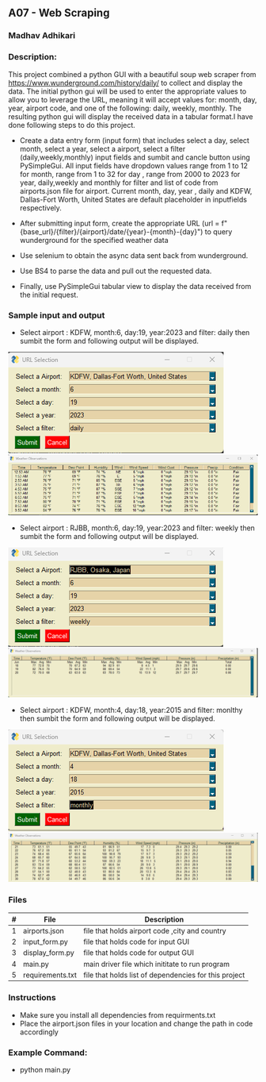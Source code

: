 
## A07 - Web Scraping
### Madhav Adhikari
### Description:
This project combined a python GUI with a beautiful soup web scraper from https://www.wunderground.com/history/daily/ to collect and  display the data. The initial python gui will be used to enter the appropriate values to allow you to leverage the URL, meaning it will accept values for: month, day, year, airport code, and one of the following: daily, weekly, monthly. The resulting python gui will display the received data in a tabular format.I have done following steps to do this project.

- Create a data entry form (input form) that includes select a day, select month, select a year, select a airport, select a filter (daily,weekly,monthly) input fields and sumbit and cancle button using PySimpleGui. All input fields have dropdown values 
range from 1 to 12 for  month, range from 1 to 32 for day , range from 2000 to 2023 for year, daily,weekly and monthly for filter and list of code from airports.json file for airport. Current month, day, year , daily and KDFW, Dallas-Fort Worth, United States are default placeholder in inputfields respectively.

- After submitting input form, create the appropriate URL (url = f"{base_url}/{filter}/{airport}/date/{year}-{month}-{day}") to query wunderground for the specified weather data 
- Use selenium to obtain the async data sent back from wunderground.
- Use BS4 to parse the data and pull out the requested data.
- Finally, use PySimpleGui tabular view to display the data received from the initial request.


### Sample input and output
-  Select airport : KDFW, month:6, day:19, year:2023 and filter: daily then sumbit the form and following output will be displayed.

![sample_input_1](sample_output_1.png)
![Sample_output_1](sample_output_2.png)

-  Select airport : RJBB, month:6, day:19, year:2023 and filter: weekly then sumbit the form and following output will be displayed.

![sample_input_2](sample_output_3.png)
![Sample_output_2](sample_output_4.png)

-  Select airport : KDFW, month:4, day:18, year:2015 and filter: monlthy then sumbit the form and following output will be displayed.

![sample_input_3](sample_output_5.png)
![Sample_output_3](sample_output_6.png)



### Files

|   #   | File            | Description                                        |
| :---: | --------------- | -------------------------------------------------- |
|   1   | airports.json        | file that holds airport code ,city and country   |
|   2   | input_form.py      | file that holds code for input GUI    |
|   3   | display_form.py      | file that holds code for output GUI   |
|   4   | main.py      | main driver file which inititate to run program    |
|   5   | requirements.txt      | file that holds list of dependencies for this project   |






### Instructions

- Make sure you install all dependencies from requirments.txt
- Place the airport.json files in your location and change the path in code accordingly


### Example Command:
- python main.py

